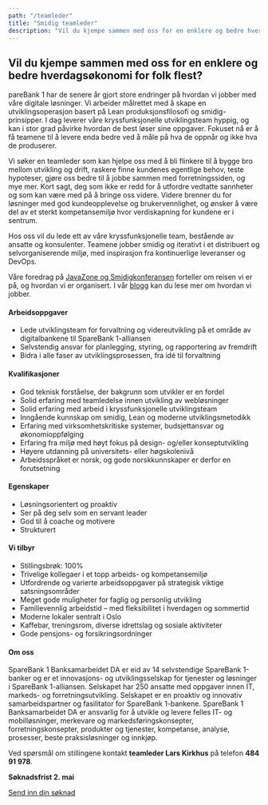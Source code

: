 ```yaml
---
path: "/teamleder"
title: "Smidig teamleder"
description: "Vil du kjempe sammen med oss for en enklere og bedre hverdagsøkonomi for folk flest?"
---
```


## Vil du kjempe sammen med oss for en enklere og bedre hverdagsøkonomi for folk flest?

pareBank 1 har de senere år gjort store endringer på hvordan vi jobber med våre digitale løsninger. Vi arbeider målrettet med å skape en utviklingsoperasjon basert på Lean produksjonsfilosofi og smidig-prinsipper. I dag leverer våre kryssfunksjonelle utviklingsteam hyppig, og kan i stor grad påvirke hvordan de best løser sine oppgaver. Fokuset nå er å få teamene til å levere enda bedre ved å måle på hva de oppnår og ikke hva de produserer.

Vi søker en teamleder som kan hjelpe oss med å bli flinkere til å bygge bro mellom utvikling og drift, raskere finne kundenes egentlige behov, teste hypoteser, gjøre oss bedre til å jobbe sammen med forretningssiden, og mye mer. Kort sagt, deg som ikke er redd for å utfordre vedtatte sannheter og som kan være med på å bringe oss videre. Videre brenner du for løsninger med god kundeopplevelse og brukervennlighet, og ønsker å være del av et sterkt kompetansemiljø hvor verdiskapning for kundene er i sentrum.

Hos oss vil du lede ett av våre kryssfunksjonelle team, bestående av ansatte og konsulenter. Teamene jobber smidig og iterativt i et distribuert og selvorganiserende miljø, med inspirasjon fra kontinuerlige leveranser og DevOps.

Våre foredrag på [JavaZone og Smidigkonferansen](https://vimeo.com/album/4257283) forteller om reisen vi er på, og hvordan vi er organisert. I vår [blogg](https://medium.com/sparebank1-digital) kan du lese mer om hvordan vi jobber.

#### Arbeidsoppgaver
* Lede utviklingsteam for forvaltning og videreutvikling på et område av digitalbankene til SpareBank 1-alliansen
* Selvstendig ansvar for planlegging, styring, og rapportering av fremdrift
* Bidra i alle faser av utviklingsprosessen, fra idé til forvaltning

#### Kvalifikasjoner
* God teknisk forståelse, der bakgrunn som utvikler er en fordel
* Solid erfaring med teamledelse innen utvikling av webløsninger
* Solid erfaring med arbeid i kryssfunksjonelle utviklingsteam
* Inngående kunnskap om smidig, Lean og moderne utviklingsmetodikk
* Erfaring med virksomhetskritiske systemer, budsjettansvar og økonomioppfølging
* Erfaring fra miljø med høyt fokus på design- og/eller konseptutvikling
* Høyere utdanning på universitets- eller høgskolenivå
* Arbeidsspråket er norsk, og gode norskkunnskaper er derfor en forutsetning


#### Egenskaper
* Løsningsorientert og proaktiv
* Ser på deg selv som en servant leader
* God til å coache og motivere
* Strukturert

#### Vi tilbyr
* Stillingsbrøk: 100%
* Trivelige kollegaer i et topp arbeids- og kompetansemiljø
* Utfordrende og varierte arbeidsoppgaver på strategisk viktige satsningsområder
* Meget gode muligheter for faglig og personlig utvikling
* Familievennlig arbeidstid – med fleksibilitet i hverdagen og sommertid
* Moderne lokaler sentralt i Oslo
* Kaffebar, treningsrom, diverse idrettslag og sosiale aktiviteter
* Gode pensjons- og forsikringsordninger

#### Om oss
SpareBank 1 Banksamarbeidet DA er eid av 14 selvstendige SpareBank 1-banker og er et innovasjons- og utviklingsselskap for tjenester og løsninger i SpareBank 1-alliansen. Selskapet har 250 ansatte med oppgaver innen IT, markeds- og forretningsutvikling. Selskapet er en proaktiv og innovativ samarbeidspartner og fasilitator for SpareBank 1-bankene.
SpareBank 1 Banksamarbeidet DA er ansvarlig for å utvikle og levere felles IT- og mobilløsninger, merkevare og markedsføringskonsepter, forretningskonsepter, produkter og tjenester, kompetanse, analyse, prosesser, beste praksisløsninger og innkjøp.

Ved spørsmål om stillingene kontakt **teamleder Lars Kirkhus** på telefon **484 91 978**.

**Søknadsfrist 2. mai**

[Send inn din søknad](https://www.webcruiter.no/WcMain/CvJobrespond1.aspx?oppdragsnr=4026322152&culture_id=NB-NO)